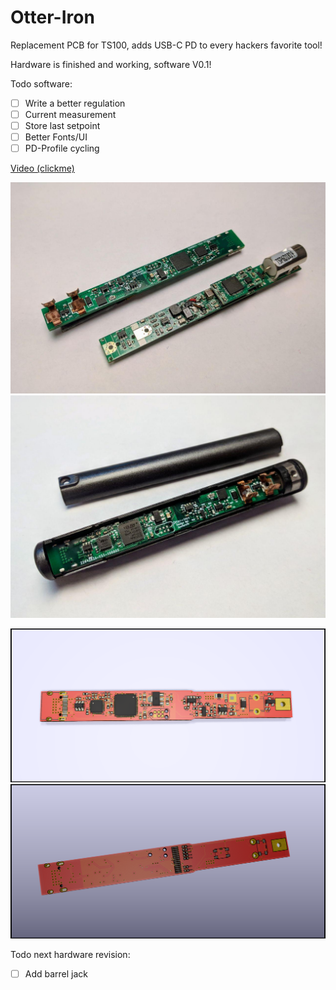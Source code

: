 # Otter-Iron

Replacement PCB for TS100, adds USB-C PD to every hackers favorite tool!

Hardware is finished and working, software V0.1!

Todo software:
 - [ ] Write a better regulation
 - [ ] Current measurement
 - [ ] Store last setpoint
 - [ ] Better Fonts/UI
 - [ ] PD-Profile cycling
 
 [Video (clickme)](https://twitter.com/JanHenrikH/status/1208867279540232192)
 

![3](images/3.jpg)
![4](images/4.jpg)

![Front](images/front.png)
![Back](images/back.png)

Todo next hardware revision:
 - [ ] Add barrel jack

